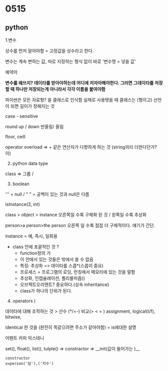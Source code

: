 # 0515

## python

1.변수

상수를 먼저 알아야함 = 고정값을 상수라고 한다.

변수는 계속 변하는 값, 따로 지정하는 형식 없이 바로 '변수명 = 넣을 값'

예약어  

**변수를 왜쓰지? 데이타를 받아야하는데 어디에 저자아해야한다. 그러면 그데이타를 저장할 때 하나만 저장되는게 아니라서 각각 이름을 붙여야함** 

파이썬은 모든 자료형? 을 클래스로 인식함 실제로 사용됏을 때 클래스는 \(형이고\) 선언이 되면 길이가 정해지는 것

case - sensitive

round up / down 반올림/ 올림 

floor, ceill

operator overload =&gt;  + 같은 연산자가 다향하게 하는 것 \(string끼리 더한다던가? 이\)

2. python data type 

class =&gt; 그룹 / 

3. boolean

''' = null / " " = 공백이 있는 것과 null은 다름  

IsInstance\(3, int\)

class &gt; object &gt; instance 오른쪽일 수록 구체화 된 것 / 왼쪽일 수록 추상화

person&gt;a person&gt;the person 오른쪽 일 수록 점점 더 구체적이다. 얘기가 간단.

instance = 예, 즉시, 일회용 

* class 안에 포괄적인 것 ? 
  * function정의 가
  * 이 안에서 있는 것들은 밖에서 쓸 수 없음
  * 특징: 추상화 =&gt; 데이타를 스콥\*\(스콥이 중요\)
  * 프로세스 = 프로그램의 로딩, 런칭에서 메모리에 있는 것을 말함
  * 추상화, 인캡슐레이션, 폴리몰피즘\(\)
  * 오브젝트오리엔트? 중요하다.\(상속 inheritance\)
  * class가 하나의 단위가 된다. 

4. operators \)

데이타에 대해 조작하는 것 &gt; 산수 \(\*/+-\) 비교\(&gt; &lt; = \) assignment, logical\(t/f\), bitwise, 

identical 한 것을 \(완전히 똑같으려면 주소가 같아야함\) = is에대한 설명

어펜트 카피 익스테니



set\(\), float\(\), list\(\), tulple\(\) =&gt; constractor =&gt; \_\_init\(값이 들어가는 \)\_\_ 



```text
constructor
x=person('임'),('지수')

```





